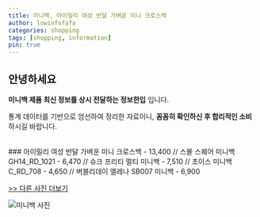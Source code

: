 ```yaml
---
title: 미니백, 아이밀리 여성 반달 가벼운 미니 크로스백
author: lowinfofafa
categories: shopping
tags: [shopping, information]
pin: true
---
```


## 안녕하세요

**미니백 제품 최신 정보를 상시 전달하는 정보한입** 입니다.

통계 데이터를 기반으로 엄선하여 정리한 자료이니, **꼼꼼히 확인하신 후 합리적인 소비**하시길 바랍니다.

<br >
### 아이밀리 여성 반달 가벼운 미니 크로스백 - 13,400 // 스몰 스퀘어 미니백 GH14_RD_1021 - 6,470 // 슈크 프리티 멀티 미니백 - 7,510 // 초이스 미니백 C_RD_708 - 4,650 // 버블리데이 엘레나 SB007 미니백 - 6,900

[>> 다른 사진 더보기](https://chengsprint.mycafe24.com/%eb%af%b8%eb%8b%88%eb%b0%b1-best-10-%eb%b9%84%ea%b5%90-40%eb%8c%80-%ec%97%ac%ec%9e%90-%eb%82%a8%ec%9e%90%eb%93%a4%ec%9d%b4-%ea%b4%80%ec%8b%ac-%ec%9e%88%ec%96%b4-%ed%95%98%eb%8a%94/)

![미니백 사진](https://thumbnail9.coupangcdn.com/thumbnails/remote/230x230ex/image/rs_quotation_api/m1lj8yoc/6f6fddc13fbb4ec18b4e07d328d5d8bb.jpg)
                                